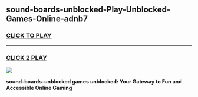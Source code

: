 
## sound-boards-unblocked-Play-Unblocked-Games-Online-adnb7
<h3>
<a href="https://premium76.site?title=sound-boards-unblocked&ref=25A">CLICK TO PLAY</a></h3>
<hr>

<h3>
<a href="https://premium76.site?title=sound-boards-unblocked&ref=25A">CLICK 2 PLAY</a>
  
</h3>

<a href="https://premium76.site?title=sound-boards-unblocked&ref=25A"><img src="https://clearcache.store/games.png"></a>


**sound-boards-unblocked games unblocked: Your Gateway to Fun and Accessible Online Gaming**
